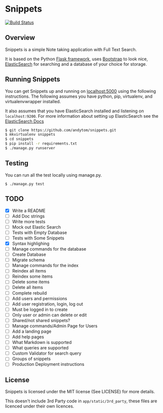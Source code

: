 Snippets
========

[![Build Status](https://travis-ci.org/andytom/snippets.svg?branch=master)](https://travis-ci.org/andytom/snippets)


Overview
--------

Snippets is a simple Note taking application with Full Text Search.

It is based on the Python [Flask framework](http://flask.pocoo.org/), uses
[Bootstrap](http://getbootstrap.com/) to look nice,
[ElasticSearch](https://www.elastic.co/products/elasticsearch) for searching
and a database of your choice for storage.


Running Snippets
----------------
You can get Snippets up and running on [localhost:5000](http://localhost:5000/)
using the following instructions. The following assumes you have python,
pip, virtualenv, and virtualenvwrapper installed.

It also assumes that you have ElasticSearch installed and listening
on ```localhost:9200```. For more information about setting up ElasticSearch
see the
[ElasticSearch Docs](https://www.elastic.co/guide/en/elasticsearch/reference/current/index.html)

~~~ bash
$ git clone https://github.com/andytom/snippets.git
$ mkvirtualenv snippets
$ cd snippets
$ pip install -r requirements.txt
$ ./manage.py runserver
~~~


Testing
-------
You can run all the test locally using manage.py.

~~~
$ ./manage.py test
~~~


TODO
----
- [x] Write a README
- [ ] Add Doc strings
- [ ] Write more tests
 - [ ] Mock out Elastic Search
 - [ ] Tests with Empty Database
 - [ ] Tests with Some Snippets
- [x] Syntax highlighing
- [ ] Manage commands for the database
 - [ ] Create Database
 - [ ] Migrate schema
- [ ] Manage commands for the index
 - [ ] Reindex all items
 - [ ] Reindex some items
 - [ ] Delete some items
 - [ ] Delete all items
 - [ ] Complete rebuild
- [ ] Add users and permissions
 - [ ] Add user registration, login, log out
 - [ ] Must be logged in to create
 - [ ] Only user or admin can delete or edit
 - [ ] Shared/not shared snippets?
 - [ ] Manage commands/Admin Page for Users
- [ ] Add a landing page
- [ ] Add help pages
 - [ ] What Markdown is supported
 - [ ] What queries are supported
- [ ] Custom Validator for search query
- [ ] Groups of snippets
- [ ] Production Deployment instructions

License
-------
Snippets is licensed under the MIT license (See LICENSE) for more details.

This doesn't include 3rd Party code in ```app/static/3rd_party```, these files
are licenced under their own licences.
